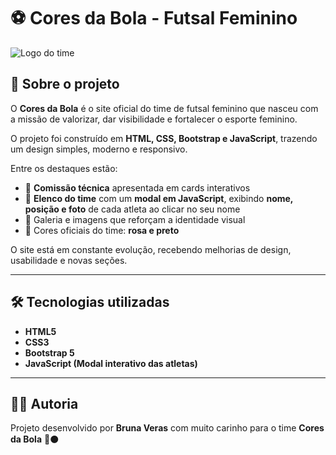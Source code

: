 # ⚽ Cores da Bola - Futsal Feminino  

![Logo do time](img/logo.png)  

## 📌 Sobre o projeto  
O **Cores da Bola** é o site oficial do time de futsal feminino que nasceu com a missão de valorizar, dar visibilidade e fortalecer o esporte feminino.  

O projeto foi construído em **HTML, CSS, Bootstrap e JavaScript**, trazendo um design simples, moderno e responsivo.  

Entre os destaques estão:  
- 👥 **Comissão técnica** apresentada em cards interativos  
- 🏅 **Elenco do time** com um **modal em JavaScript**, exibindo **nome, posição e foto** de cada atleta ao clicar no seu nome  
- 📸 Galeria e imagens que reforçam a identidade visual  
- 🎨 Cores oficiais do time: **rosa e preto**  

O site está em constante evolução, recebendo melhorias de design, usabilidade e novas seções.  

---

## 🛠️ Tecnologias utilizadas  
- **HTML5**  
- **CSS3**  
- **Bootstrap 5**  
- **JavaScript (Modal interativo das atletas)**  

---

## 👩‍💻 Autoria  
Projeto desenvolvido por **Bruna Veras** com muito carinho para o time **Cores da Bola** 💖⚫  
